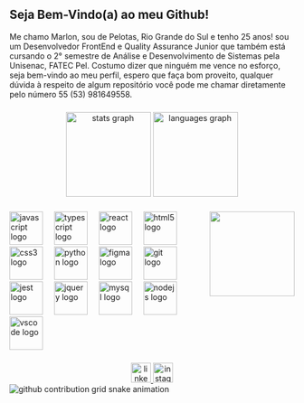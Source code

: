 <h2 align="left">Seja Bem-Vindo(a) ao meu Github!</h2>

<p>Me chamo Marlon, sou de Pelotas, Rio Grande do Sul e tenho 25 anos! sou um Desenvolvedor FrontEnd e Quality Assurance Junior que também está cursando o 2° semestre de Análise e Desenvolvimento de Sistemas pela Unisenac, FATEC Pel. Costumo dizer que ninguém me vence no esforço, seja bem-vindo ao meu perfil, espero que faça bom proveito, qualquer dúvida à respeito de algum repositório você pode me chamar diretamente pelo número 55 (53) 981649558.</p>

###

<div align="center">
  <img src="https://github-readme-stats.vercel.app/api?username=MarlonRamos07&hide_title=false&hide_rank=false&show_icons=true&include_all_commits=true&count_private=true&disable_animations=false&theme=dracula&locale=en&hide_border=false" height="150" alt="stats graph"  />
  <img src="https://github-readme-stats.vercel.app/api/top-langs?username=MarlonRamos07&locale=en&hide_title=false&layout=compact&card_width=320&langs_count=5&theme=dracula&hide_border=false" height="150" alt="languages graph"  />
</div>

###

<img align="right" height="150" src="https://media3.giphy.com/media/v1.Y2lkPTc5MGI3NjExbDg4cGxicW04Z3FnY2FoaWV1Y3duYmJqOHhjc3hlMzl2ZjdrZmllOSZlcD12MV9pbnRlcm5hbF9naWZfYnlfaWQmY3Q9Zw/2IudUHdI075HL02Pkk/giphy.gif"  />

###

<div align="left">
  <img src="https://cdn.jsdelivr.net/gh/devicons/devicon/icons/javascript/javascript-original.svg" height="59" alt="javascript logo"  />
  <img width="12" />
  <img src="https://cdn.jsdelivr.net/gh/devicons/devicon/icons/typescript/typescript-original.svg" height="59" alt="typescript logo"  />
  <img width="12" />
  <img src="https://cdn.jsdelivr.net/gh/devicons/devicon/icons/react/react-original.svg" height="59" alt="react logo"  />
  <img width="12" />
  <img src="https://cdn.jsdelivr.net/gh/devicons/devicon/icons/html5/html5-original.svg" height="59" alt="html5 logo"  />
  <img width="12" />
  <img src="https://cdn.jsdelivr.net/gh/devicons/devicon/icons/css3/css3-original.svg" height="59" alt="css3 logo"  />
  <img width="12" />
  <img src="https://cdn.jsdelivr.net/gh/devicons/devicon/icons/python/python-original.svg" height="59" alt="python logo"  />
  <img width="12" />
  <img src="https://cdn.jsdelivr.net/gh/devicons/devicon/icons/figma/figma-original.svg" height="59" alt="figma logo"  />
  <img width="12" />
  <img src="https://cdn.jsdelivr.net/gh/devicons/devicon/icons/git/git-original.svg" height="59" alt="git logo"  />
  <img width="12" />
  <img src="https://cdn.jsdelivr.net/gh/devicons/devicon/icons/jest/jest-plain.svg" height="59" alt="jest logo"  />
  <img width="12" />
  <img src="https://cdn.jsdelivr.net/gh/devicons/devicon/icons/jquery/jquery-original.svg" height="59" alt="jquery logo"  />
  <img width="12" />
  <img src="https://cdn.jsdelivr.net/gh/devicons/devicon/icons/mysql/mysql-original.svg" height="59" alt="mysql logo"  />
  <img width="12" />
  <img src="https://cdn.jsdelivr.net/gh/devicons/devicon/icons/nodejs/nodejs-original.svg" height="59" alt="nodejs logo"  />
  <img width="12" />
  <img src="https://cdn.jsdelivr.net/gh/devicons/devicon/icons/vscode/vscode-original.svg" height="59" alt="vscode logo"  />
</div>

###

<div align="center">
  <a href="https://www.linkedin.com/in/marlon-ramos-da-costa/" target="_blank">
    <img src="https://img.shields.io/static/v1?message=LinkedIn&logo=linkedin&label=&color=0077B5&logoColor=white&labelColor=&style=for-the-badge" height="35" alt="linkedin logo"  />
  </a>
  <a href="https://www.instagram.com/marlon_ramos07/" target="_blank">
    <img src="https://img.shields.io/static/v1?message=Instagram&logo=instagram&label=&color=E4405F&logoColor=white&labelColor=&style=for-the-badge" height="35" alt="instagram logo"  />
  </a>
</div>

<picture align="center">
  <source media="(prefers-color-scheme: dark)" srcset="https://raw.githubusercontent.com/MarlonRamos07/MarlonRamos07/output/github-contribution-grid-snake-dark.svg">
  <source media="(prefers-color-scheme: light)" srcset="https://raw.githubusercontent.com/MarlonRamos07/MarlonRamos07/output/github-contribution-grid-snake-dark.svg">
  <img align="center" alt="github contribution grid snake animation" src="https://raw.githubusercontent.com/mari4souza/MarlonRamos07/output/github-contribution-grid-snake.svg">
</picture>


